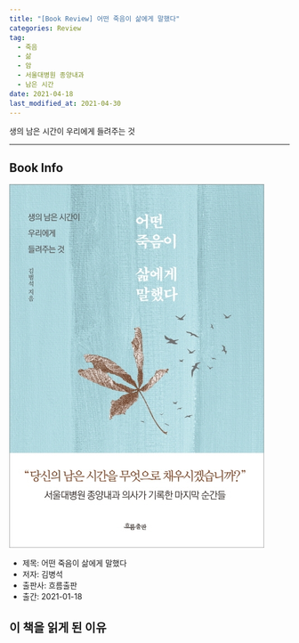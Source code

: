 ```yaml
---  
title: "[Book Review] 어떤 죽음이 삶에게 말했다"  
categories: Review  
tag:
  - 죽음
  - 삶
  - 암
  - 서울대병원 종양내과
  - 남은 시간
date: 2021-04-18
last_modified_at: 2021-04-30
---  
```


생의 남은 시간이 우리에게 들려주는 것

---

## Book Info

[![책](/assets/images/review/A-certain-death-told-life.jpg)](http://www.kyobobook.co.kr/product/detailViewKor.laf?ejkGb=KOR&mallGb=KOR&barcode=9788965964230&orderClick=LEA&Kc=)

- 제목: 어떤 죽음이 삶에게 말했다
- 저자: 김병석
- 출판사: 흐름출판
- 출간: 2021-01-18

## 이 책을 읽게 된 이유


